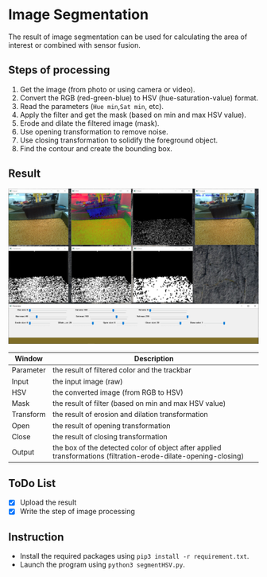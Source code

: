 # Image Segmentation
The result of image segmentation can be used for calculating the area of interest or combined with sensor fusion.

## Steps of processing
1. Get the image (from photo or using camera or video).
2. Convert the RGB (red-green-blue) to HSV (hue-saturation-value) format.
3. Read the parameters (`Hue min`,`Sat min`, etc).
4. Apply the filter and get the mask (based on min and max HSV value).
5. Erode and dilate the filtered image (mask).
6. Use opening transformation to remove noise.
7. Use closing transformation to solidify the foreground object.
8. Find the contour and create the bounding box.

## Result
![result_image](./images-baustelle/result.PNG)

| Window | Description |
|--------|-------------|
| Parameter | the result of filtered color and the trackbar |
| Input     | the input image (raw) |
| HSV       | the converted image (from RGB to HSV) |
| Mask      | the result of filter (based on min and max HSV value) |
| Transform | the result of erosion and dilation transformation |
| Open      | the result of opening transformation |
| Close     | the result of closing transformation |
| Output    | the box of the detected color of object after applied transformations (filtration-erode-dilate-opening-closing) |

## ToDo List
- [x] Upload the result
- [x] Write the step of image processing

## Instruction
- Install the required packages using `pip3 install -r requirement.txt`.
- Launch the program using `python3 segmentHSV.py`.